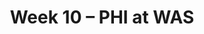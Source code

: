 ---
layout: game
title: Week 10 – PHI at WAS
season: 2007
game_id: 2007_10_PHI_WAS
away_team: PHI
home_team: WAS
---